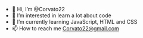 - 👋 Hi, I’m @Corvato22
- 👀 I’m interested in learn a lot about code
- 🌱 I’m currently learning JavaScript, HTML and CSS
- 📫 How to reach me Corvato22@gmail.com
